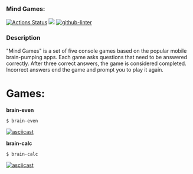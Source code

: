 ### Mind Games:
[![Actions Status](https://github.com/Naamphi/frontend-project-lvl1/workflows/hexlet-check/badge.svg)](https://github.com/Naamphi/frontend-project-lvl1/actions)
<a href="https://codeclimate.com/github/Naamphi/frontend-project-lvl1/maintainability"><img src="https://api.codeclimate.com/v1/badges/218d3b37f72822595d65/maintainability" /></a>
[![github-linter](https://github.com/Naamphi/frontend-project-lvl1/actions/workflows/linter.yml/badge.svg)](https://github.com/Naamphi/frontend-project-lvl1/actions)
### Description
"Mind Games" is a set of five console games based on the popular mobile brain-pumping apps. Each game asks questions that need to be answered correctly. After three correct answers, the game is considered completed. Incorrect answers end the game and prompt you to play it again.

# Games: 

**brain-even**
```
$ brain-even
```
[![asciicast](https://asciinema.org/a/Ivs8NlBajvmnlcnUCUkhnU8Db.svg)](https://asciinema.org/a/Ivs8NlBajvmnlcnUCUkhnU8Db)

**brain-calc**
```
$ brain-calc
```
[![asciicast](https://asciinema.org/a/hRm2OO9mXCQpV4qSZZojfUeMW.svg)](https://asciinema.org/a/hRm2OO9mXCQpV4qSZZojfUeMW)
